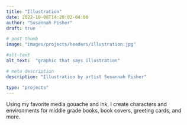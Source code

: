 ```yaml
---
title: "Illustration"
date: 2022-10-08T14:20:02-04:00
author: "Susannah Fisher"
draft: true

# post thumb
image: "images/projects/headers/illustration.jpg"

#alt-text
alt_text:  "graphic that says illustration"

# meta description
description: "Illustration by artist Susannah Fisher"

type: "projects"
---
```


Using my favorite media gouache and ink, I create characters and environments for middle grade books, book covers, greeting cards, and more. 

